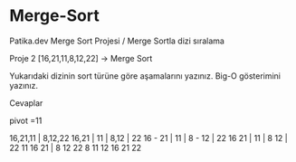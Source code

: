 # Merge-Sort
Patika.dev Merge Sort Projesi / Merge Sortla dizi sıralama

Proje 2
[16,21,11,8,12,22] -> Merge Sort

Yukarıdaki dizinin sort türüne göre aşamalarını yazınız.
Big-O gösterimini yazınız.

Cevaplar

pivot =11

16,21,11 | 8,12,22
16,21 | 11 | 8,12 | 22
16  -  21 | 11  |  8   -  12  | 22
16 21 | 11 | 8  12 | 22
11 16 21 | 8 12 22
8 11 12 16 21 22
